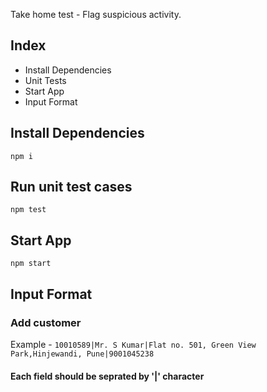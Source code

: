 Take home test - Flag suspicious activity.

## Index
* Install Dependencies
* Unit Tests
* Start App
* Input Format

## Install Dependencies
```
npm i
```

## Run unit test cases

```
npm test
```


## Start App

```
npm start
```

## Input Format

### Add customer
Example - 
``` 10010589|Mr. S Kumar|Flat no. 501, Green View Park,Hinjewandi, Pune|9001045238 ```
#### Each field should be seprated by '|' character

